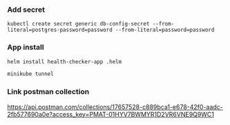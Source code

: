 ### Add secret
```
kubectl create secret generic db-config-secret --from-literal=postgres-password=password --from-literal=password=password
```

### App install
```bash
helm install health-checker-app .helm
```
```bash
minikube tunnel
```

### Link postman collection
https://api.postman.com/collections/17657528-c889bca1-e678-42f0-aadc-2fb577690a0e?access_key=PMAT-01HYV7BWMYR1D2VR6VNE9Q9WC1
